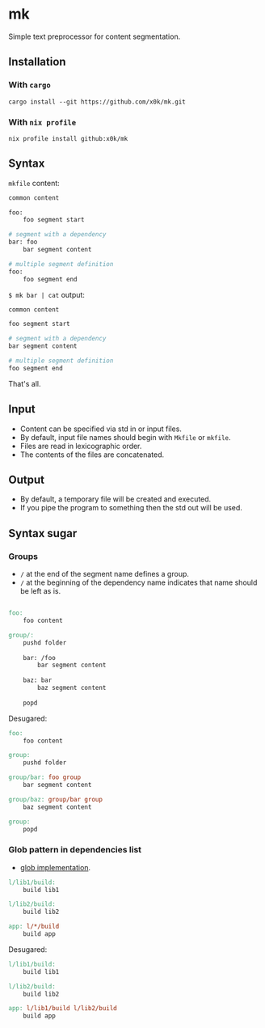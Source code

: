 # mk

Simple text preprocessor for content segmentation.

## Installation

### With `cargo`

```shell
cargo install --git https://github.com/x0k/mk.git
```

### With `nix profile`

```shell
nix profile install github:x0k/mk
```

## Syntax

`mkfile` content:

```bash
common content

foo:
    foo segment start

# segment with a dependency
bar: foo
    bar segment content

# multiple segment definition
foo:
    foo segment end
```

`$ mk bar | cat` output:

```bash
common content

foo segment start

# segment with a dependency
bar segment content

# multiple segment definition
foo segment end
```

That's all.

## Input

- Content can be specified via std in or input files.
- By default, input file names should begin with `Mkfile` or `mkfile`.
- Files are read in lexicographic order.
- The contents of the files are concatenated.

## Output

- By default, a temporary file will be created and executed.
- If you pipe the program to something then the std out will be used.

## Syntax sugar

### Groups

- `/` at the end of the segment name defines a group.
- `/` at the beginning of the dependency name indicates that name should be left as is.

```makefile

foo:
    foo content

group/:
    pushd folder
    
    bar: /foo
        bar segment content
    
    baz: bar
        baz segment content
    
    popd
```

Desugared:

```makefile
foo:
    foo content

group:
    pushd folder

group/bar: foo group
    bar segment content

group/baz: group/bar group
    baz segment content

group:
    popd
```

### Glob pattern in dependencies list

- [glob implementation](https://docs.rs/glob/latest/glob/struct.Pattern.html).

```makefile
l/lib1/build:
    build lib1

l/lib2/build:
    build lib2

app: l/*/build
    build app
```

Desugared:

```makefile
l/lib1/build:
    build lib1

l/lib2/build:
    build lib2

app: l/lib1/build l/lib2/build
    build app
```
